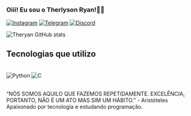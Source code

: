 ### Oiii! Eu sou o Therlyson Ryan!👩‍💻
[![Instagram](https://img.shields.io/badge/Instagram-E4405F?style=for-the-badge&logo=instagram&logoColor=white)](https://instagram.com/theeryan)
[![Telegram](https://img.shields.io/badge/Telegram-2CA5E0?style=for-the-badge&logo=telegram&logoColor=white)](https://telegram.com/theryan7)
[![Discord](https://img.shields.io/badge/Discord-7289DA?style=for-the-badge&logo=discord&logoColor=white)](https://discord.com/therlyson_ryan)

![Theryan GitHub stats](https://github-readme-stats.vercel.app/api?username=Therlyson&show_icons=true&theme=dracula)

## Tecnologias que utilizo

<div style="display: inline_block"><br/>
    <img align= "center" alt="Python" src="https://img.shields.io/badge/Python-3776AB?style=for-the-badge&logo=python&logoColor=white" />
    <img align= "center" alt="C" src="https://img.shields.io/badge/C-00599C?style=for-the-badge&logo=c&logoColor=white" />
</div><br/>

“NÓS SOMOS AQUILO QUE FAZEMOS REPETIDAMENTE. EXCELÊNCIA, PORTANTO, NÃO É UM ATO MAS SIM UM HÁBITO.” - Aristóteles<br/>
Apaixonado por tecnologia e estudando programação.
